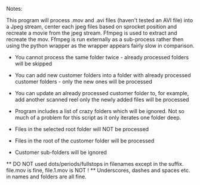 
Notes:

This program will process .mov and .avi files (haven't tested an AVI file) into a Jpeg stream, center each jpeg files based on 
sprocket position and recreate a movie from the jpeg stream.  Ffmpeg is used to extract and recreate the mov.  Ffmpeg is run externally as a
sub-process rather then using the python wrapper as the wrapper appears fairly slow in comparison.

- You cannot process the same folder twice - already processed folders will be skipped
- You can add new customer folders into a folder with already processed customer folders - only the new ones will be processed
- You can update an already processed customer folder to, for example, add another scanned reel only the newly added files will be processed
- Program includes a list of crazy folders which will be ignored.   Not so much of a problem for this script as it only iterates one folder deep.

- Files in the selected root folder will NOT be processed
- Files in the root of the customer folder will be processed
- Customer sub-folders will be ignored

** DO NOT used dots/periods/fullstops in filenames except in the suffix.   file.mov is fine, file.1.mov is NOT !
** Underscores, dashes and spaces etc. in names and folders are all fine.


